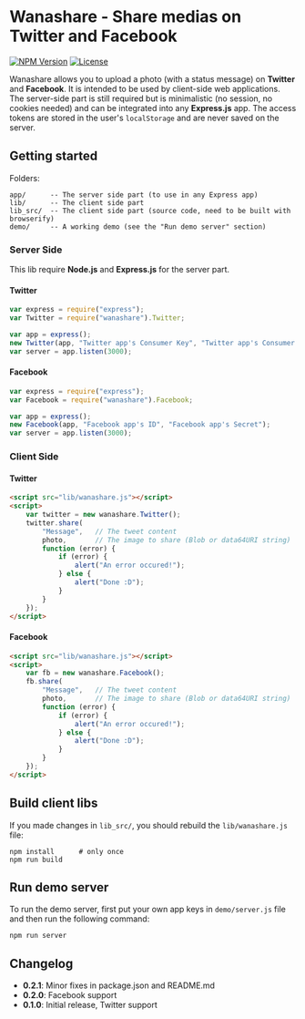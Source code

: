 # Wanashare - Share medias on Twitter and Facebook

[![NPM Version](http://img.shields.io/npm/v/wanashare.svg?style=flat)](https://www.npmjs.com/package/wanashare)
[![License](http://img.shields.io/npm/l/wanashare.svg?style=flat)](https://github.com/wanadev/wanashare/blob/master/LICENSE)

Wanashare allows you to upload a photo (with a status message) on **Twitter** and **Facebook**. It is intended to be used by client-side web applications. The server-side part is still required but is minimalistic (no session, no cookies needed) and can be integrated into any **Express.js** app. The access tokens are stored in the user's `localStorage` and are never saved on the server.


## Getting started

Folders:

    app/      -- The server side part (to use in any Express app)
    lib/      -- The client side part
    lib_src/  -- The client side part (source code, need to be built with browserify)
    demo/     -- A working demo (see the "Run demo server" section)

### Server Side

This lib require **Node.js** and **Express.js** for the server part.

#### Twitter

```javascript
var express = require("express");
var Twitter = require("wanashare").Twitter;

var app = express();
new Twitter(app, "Twitter app's Consumer Key", "Twitter app's Consumer Secret");
var server = app.listen(3000);
```

#### Facebook

```javascript
var express = require("express");
var Facebook = require("wanashare").Facebook;

var app = express();
new Facebook(app, "Facebook app's ID", "Facebook app's Secret");
var server = app.listen(3000);
```


### Client Side

#### Twitter

```html
<script src="lib/wanashare.js"></script>
<script>
    var twitter = new wanashare.Twitter();
    twitter.share(
        "Message",   // The tweet content
        photo,       // The image to share (Blob or data64URI string)
        function (error) {
            if (error) {
                alert("An error occured!");
            } else {
                alert("Done :D");
            }
        }
    });
</script>
```

#### Facebook

```html
<script src="lib/wanashare.js"></script>
<script>
    var fb = new wanashare.Facebook();
    fb.share(
        "Message",   // The tweet content
        photo,       // The image to share (Blob or data64URI string)
        function (error) {
            if (error) {
                alert("An error occured!");
            } else {
                alert("Done :D");
            }
        }
    });
</script>
```


## Build client libs

If you made changes in `lib_src/`, you should rebuild the `lib/wanashare.js` file:

    npm install      # only once
    npm run build


## Run demo server

To run the demo server, first put your own app keys in `demo/server.js` file and then run the following command:

    npm run server

## Changelog

* **0.2.1**: Minor fixes in package.json and README.md
* **0.2.0**: Facebook support
* **0.1.0**: Initial release, Twitter support

